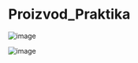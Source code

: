 # Proizvod_Praktika


![image](https://github.com/Aven34/Proizvod_Praktika/assets/123065246/9b8b861a-3de4-49e4-b896-963a6f2c1a52)


![image](https://github.com/Aven34/Proizvod_Praktika/assets/123065246/041cc58b-6b65-4a23-afc3-7f717fb13e5e)
